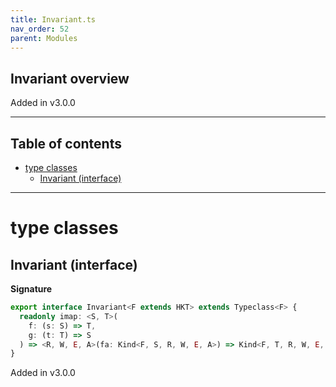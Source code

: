 ```yaml
---
title: Invariant.ts
nav_order: 52
parent: Modules
---
```


## Invariant overview

Added in v3.0.0

---

<h2 class="text-delta">Table of contents</h2>

- [type classes](#type-classes)
  - [Invariant (interface)](#invariant-interface)

---

# type classes

## Invariant (interface)

**Signature**

```ts
export interface Invariant<F extends HKT> extends Typeclass<F> {
  readonly imap: <S, T>(
    f: (s: S) => T,
    g: (t: T) => S
  ) => <R, W, E, A>(fa: Kind<F, S, R, W, E, A>) => Kind<F, T, R, W, E, A>
}
```

Added in v3.0.0
